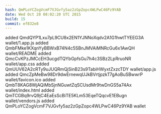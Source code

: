 ```yaml
---
hash: QmPLoYCZogVcmF7VJGvfy5az2zGpZopc4WLPwC46Pz9YAB
date: Wed Oct 28 08:02:20 UTC 2015
build: 15
commit: ef832e8
---
```


added QmdQYP1Lxu7pL9CU8x2EN1YJNNoXqdv2A1G1hwtTYEEG3A wallet/1.app.js
added QmbFMke1KXqnYyBBWxB74N4c5SBnJMVAiMNRcGu6x1AwQH wallet/README
added QmcCvKPzJMCcEH3ucgdTQYbGpfsGu7h4c3SBz2LpRruoNR wallet/app.css
added QmUUV62A2cRTy9uJUQRmQjSinB23s9TabiHWyxtZxzcTDY wallet/app.js
added QmcZpMeBw98Dr9dwErnewqUJkBVrtjpzkT7gAoBuSBwwrP wallet/favicon.ico
added QmbT8KAG8WjAQiMbSjnNGuwtZqSCUsdMr9twDnGS5a74Ax wallet/index.html
added QmTCGBq9rvQ9jC4EaEsScBiTE5KLm53EqeTQqcvE1EBugn wallet/vendors.js
added QmPLoYCZogVcmF7VJGvfy5az2zGpZopc4WLPwC46Pz9YAB wallet
